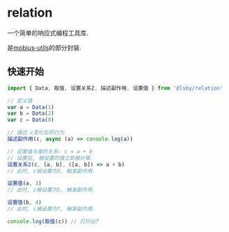 # relation

一个简单的响应式编程工具库.

是[mobius-utils](https://github.com/we-mobius/mobius-utils)的部分封装.

## 快速开始

```typescript
import { Data, 取值, 设置关系2, 描述副作用, 设置值 } from '@lsby/relation'

// 定义值
var a = Data(1)
var b = Data(2)
var c = Data(0)

// 描述 c变化后的行为
描述副作用(c, async (a) => console.log(a))

// 设置值与值的关系: c = a + b
// 设置后, 被设置的值立即被计算.
设置关系2(c, [a, b], ([a, b]) => a + b)
// 此时, c被设置为3, 触发副作用.

设置值(a, 3)
// 此时, c被设置为5, 触发副作用.

设置值(b, 4)
// 此时, c被设置为7, 触发副作用.

console.log(取值(c)) // 打印出7
```
